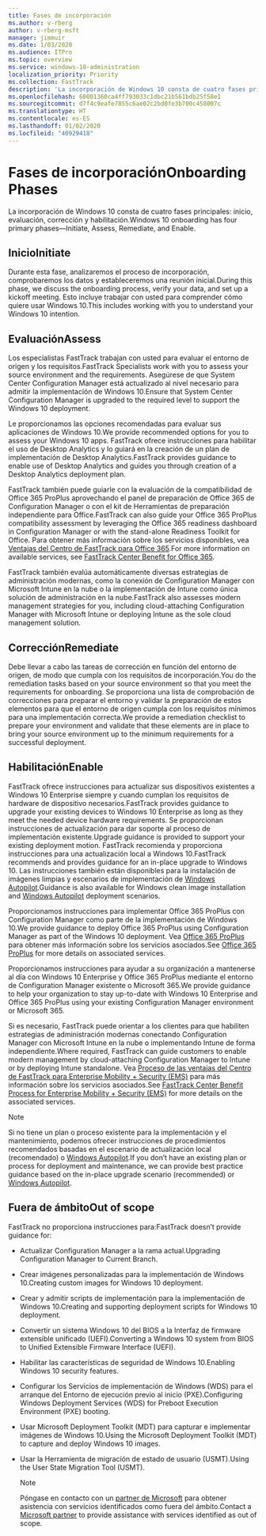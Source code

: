 ```yaml
---
title: Fases de incorporación
ms.author: v-rberg
author: v-rberg-msft
manager: jimmuir
ms.date: 1/03/2020
ms.audience: ITPro
ms.topic: overview
ms.service: windows-10-administration
localization_priority: Priority
ms.collection: FastTrack
description: 'La incorporación de Windows 10 consta de cuatro fases principales: inicio, evaluación, corrección y habilitación.'
ms.openlocfilehash: 60001360ca4ff793033c1dbc21b561bdb25f58e1
ms.sourcegitcommit: d7f4c9eafe7855c6ae02c2bd0fe3b700c458007c
ms.translationtype: HT
ms.contentlocale: es-ES
ms.lasthandoff: 01/02/2020
ms.locfileid: "40929418"
---
```

# <a name="onboarding-phases"></a><span data-ttu-id="c8b48-103">Fases de incorporación</span><span class="sxs-lookup"><span data-stu-id="c8b48-103">Onboarding Phases</span></span>

<span data-ttu-id="c8b48-104">La incorporación de Windows 10 consta de cuatro fases principales: inicio, evaluación, corrección y habilitación.</span><span class="sxs-lookup"><span data-stu-id="c8b48-104">Windows 10 onboarding has four primary phases—Initiate, Assess, Remediate, and Enable.</span></span>

## <a name="initiate"></a><span data-ttu-id="c8b48-105">Inicio</span><span class="sxs-lookup"><span data-stu-id="c8b48-105">Initiate</span></span>

<span data-ttu-id="c8b48-106">Durante esta fase, analizaremos el proceso de incorporación, comprobaremos los datos y estableceremos una reunión inicial.</span><span class="sxs-lookup"><span data-stu-id="c8b48-106">During this phase, we discuss the onboarding process, verify your data, and set up a kickoff meeting.</span></span> <span data-ttu-id="c8b48-107">Esto incluye trabajar con usted para comprender cómo quiere usar Windows 10.</span><span class="sxs-lookup"><span data-stu-id="c8b48-107">This includes working with you to understand your Windows 10 intention.</span></span>

## <a name="assess"></a><span data-ttu-id="c8b48-108">Evaluación</span><span class="sxs-lookup"><span data-stu-id="c8b48-108">Assess</span></span>

<span data-ttu-id="c8b48-109">Los especialistas FastTrack trabajan con usted para evaluar el entorno de origen y los requisitos.</span><span class="sxs-lookup"><span data-stu-id="c8b48-109">FastTrack Specialists work with you to assess your source environment and the requirements.</span></span> <span data-ttu-id="c8b48-110">Asegúrese de que System Center Configuration Manager está actualizado al nivel necesario para admitir la implementación de Windows 10.</span><span class="sxs-lookup"><span data-stu-id="c8b48-110">Ensure that System Center Configuration Manager is upgraded to the required level to support the Windows 10 deployment.</span></span> 

<span data-ttu-id="c8b48-111">Le proporcionamos las opciones recomendadas para evaluar sus aplicaciones de Windows 10.</span><span class="sxs-lookup"><span data-stu-id="c8b48-111">We provide recommended options for you to assess your Windows 10 apps.</span></span> <span data-ttu-id="c8b48-112">FastTrack ofrece instrucciones para habilitar el uso de Desktop Analytics y lo guiará en la creación de un plan de implementación de Desktop Analytics.</span><span class="sxs-lookup"><span data-stu-id="c8b48-112">FastTrack provides guidance to enable use of Desktop Analytics and guides you through creation of a Desktop Analytics deployment plan.</span></span>

<span data-ttu-id="c8b48-113">FastTrack también puede guiarle con la evaluación de la compatibilidad de Office 365 ProPlus aprovechando el panel de preparación de Office 365 de Configuration Manager o con el kit de Herramientas de preparación independiente para Office.</span><span class="sxs-lookup"><span data-stu-id="c8b48-113">FastTrack can also guide your Office 365 ProPlus compatibility assessment by leveraging the Office 365 readiness dashboard in Configuration Manager or with the stand-alone Readiness Toolkit for Office.</span></span> <span data-ttu-id="c8b48-114">Para obtener más información sobre los servicios disponibles, vea [Ventajas del Centro de FastTrack para Office 365](O365-fasttrack-benefit-for-office-365.md).</span><span class="sxs-lookup"><span data-stu-id="c8b48-114">For more information on available services, see [FastTrack Center Benefit for Office 365](O365-fasttrack-benefit-for-office-365.md).</span></span> 

<span data-ttu-id="c8b48-115">FastTrack también evalúa automáticamente diversas estrategias de administración modernas, como la conexión de Configuration Manager con Microsoft Intune en la nube o la implementación de Intune como única solución de administración en la nube.</span><span class="sxs-lookup"><span data-stu-id="c8b48-115">FastTrack also assesses modern management strategies for you, including cloud-attaching Configuration Manager with Microsoft Intune or deploying Intune as the sole cloud management solution.</span></span>

## <a name="remediate"></a><span data-ttu-id="c8b48-116">Corrección</span><span class="sxs-lookup"><span data-stu-id="c8b48-116">Remediate</span></span>

<span data-ttu-id="c8b48-117">Debe llevar a cabo las tareas de corrección en función del entorno de origen, de modo que cumpla con los requisitos de incorporación.</span><span class="sxs-lookup"><span data-stu-id="c8b48-117">You do the remediation tasks based on your source environment so that you meet the requirements for onboarding.</span></span> <span data-ttu-id="c8b48-118">Se proporciona una lista de comprobación de correcciones para preparar el entorno y validar la preparación de estos elementos para que el entorno de origen cumpla con los requisitos mínimos para una implementación correcta.</span><span class="sxs-lookup"><span data-stu-id="c8b48-118">We provide a remediation checklist to prepare your environment and validate that these elements are in place to bring your source environment up to the minimum requirements for a successful deployment.</span></span> 

## <a name="enable"></a><span data-ttu-id="c8b48-119">Habilitación</span><span class="sxs-lookup"><span data-stu-id="c8b48-119">Enable</span></span>

<span data-ttu-id="c8b48-120">FastTrack ofrece instrucciones para actualizar sus dispositivos existentes a Windows 10 Enterprise siempre y cuando cumplan los requisitos de hardware de dispositivo necesarios.</span><span class="sxs-lookup"><span data-stu-id="c8b48-120">FastTrack provides guidance to upgrade your existing devices to Windows 10 Enterprise as long as they meet the needed device hardware requirements.</span></span> <span data-ttu-id="c8b48-121">Se proporcionan instrucciones de actualización para dar soporte al proceso de implementación existente.</span><span class="sxs-lookup"><span data-stu-id="c8b48-121">Upgrade guidance is provided to support your existing deployment motion.</span></span> <span data-ttu-id="c8b48-122">FastTrack recomienda y proporciona instrucciones para una actualización local a Windows 10.</span><span class="sxs-lookup"><span data-stu-id="c8b48-122">FastTrack recommends and provides guidance for an in-place upgrade to Windows 10.</span></span> <span data-ttu-id="c8b48-123">Las instrucciones también están disponibles para la instalación de imágenes limpias y escenarios de implementación de [Windows Autopilot](EMS-onboarding-phases.md#windows-autopilot).</span><span class="sxs-lookup"><span data-stu-id="c8b48-123">Guidance is also available for Windows clean image installation and [Windows Autopilot](EMS-onboarding-phases.md#windows-autopilot) deployment scenarios.</span></span> 

<span data-ttu-id="c8b48-124">Proporcionamos instrucciones para implementar Office 365 ProPlus con Configuration Manager como parte de la implementación de Windows 10.</span><span class="sxs-lookup"><span data-stu-id="c8b48-124">We provide guidance to deploy Office 365 ProPlus using Configuration Manager as part of the Windows 10 deployment.</span></span> <span data-ttu-id="c8b48-125">Vea [Office 365 ProPlus](O365-onboarding-and-migration.md#office-365-proplus) para obtener más información sobre los servicios asociados.</span><span class="sxs-lookup"><span data-stu-id="c8b48-125">See [Office 365 ProPlus](O365-onboarding-and-migration.md#office-365-proplus) for more details on associated services.</span></span>

<span data-ttu-id="c8b48-126">Proporcionamos instrucciones para ayudar a su organización a mantenerse al día con Windows 10 Enterprise y Office 365 ProPlus mediante el entorno de Configuration Manager existente o Microsoft 365.</span><span class="sxs-lookup"><span data-stu-id="c8b48-126">We provide guidance to help your organization to stay up-to-date with Windows 10 Enterprise and Office 365 ProPlus using your existing Configuration Manager environment or Microsoft 365.</span></span>

<span data-ttu-id="c8b48-127">Si es necesario, FastTrack puede orientar a los clientes para que habiliten estrategias de administración modernas conectando Configuration Manager con Microsoft Intune en la nube o implementando Intune de forma independiente.</span><span class="sxs-lookup"><span data-stu-id="c8b48-127">Where required, FastTrack can guide customers to enable modern management by cloud-attaching Configuration Manager to Intune or by deploying Intune standalone.</span></span> <span data-ttu-id="c8b48-128">Vea [Proceso de las ventajas del Centro de FastTrack para Enterprise Mobility + Security (EMS)](EMS-fasttrack-process.md) para más información sobre los servicios asociados.</span><span class="sxs-lookup"><span data-stu-id="c8b48-128">See [FastTrack Center Benefit Process for Enterprise Mobility + Security (EMS)](EMS-fasttrack-process.md) for more details on the associated services.</span></span>

> [!NOTE]
> <span data-ttu-id="c8b48-129">Si no tiene un plan o proceso existente para la implementación y el mantenimiento, podemos ofrecer instrucciones de procedimientos recomendados basadas en el escenario de actualización local (recomendado) o [Windows Autopilot](EMS-onboarding-phases.md#windows-autopilot).</span><span class="sxs-lookup"><span data-stu-id="c8b48-129">If you don’t have an existing plan or process for deployment and maintenance, we can provide best practice guidance based on the in-place upgrade scenario (recommended) or [Windows Autopilot](EMS-onboarding-phases.md#windows-autopilot).</span></span>

## <a name="out-of-scope"></a><span data-ttu-id="c8b48-130">Fuera de ámbito</span><span class="sxs-lookup"><span data-stu-id="c8b48-130">Out of scope</span></span>

<span data-ttu-id="c8b48-131">FastTrack no proporciona instrucciones para:</span><span class="sxs-lookup"><span data-stu-id="c8b48-131">FastTrack doesn’t provide guidance for:</span></span>

- <span data-ttu-id="c8b48-132">Actualizar Configuration Manager a la rama actual.</span><span class="sxs-lookup"><span data-stu-id="c8b48-132">Upgrading Configuration Manager to Current Branch.</span></span>
- <span data-ttu-id="c8b48-133">Crear imágenes personalizadas para la implementación de Windows 10.</span><span class="sxs-lookup"><span data-stu-id="c8b48-133">Creating custom images for Windows 10 deployment.</span></span>
- <span data-ttu-id="c8b48-134">Crear y admitir scripts de implementación para la implementación de Windows 10.</span><span class="sxs-lookup"><span data-stu-id="c8b48-134">Creating and supporting deployment scripts for Windows 10 deployment.</span></span>
- <span data-ttu-id="c8b48-135">Convertir un sistema Windows 10 del BIOS a la Interfaz de firmware extensible unificado (UEFI).</span><span class="sxs-lookup"><span data-stu-id="c8b48-135">Converting a Windows 10 system from BIOS to Unified Extensible Firmware Interface (UEFI).</span></span>
- <span data-ttu-id="c8b48-136">Habilitar las características de seguridad de Windows 10.</span><span class="sxs-lookup"><span data-stu-id="c8b48-136">Enabling Windows 10 security features.</span></span> 
- <span data-ttu-id="c8b48-137">Configurar los Servicios de implementación de Windows (WDS) para el arranque del Entorno de ejecución previo al inicio (PXE).</span><span class="sxs-lookup"><span data-stu-id="c8b48-137">Configuring Windows Deployment Services (WDS) for Preboot Execution Environment (PXE) booting.</span></span>
- <span data-ttu-id="c8b48-138">Usar Microsoft Deployment Toolkit (MDT) para capturar e implementar imágenes de Windows 10.</span><span class="sxs-lookup"><span data-stu-id="c8b48-138">Using the Microsoft Deployment Toolkit (MDT) to capture and deploy Windows 10 images.</span></span>
- <span data-ttu-id="c8b48-139">Usar la Herramienta de migración de estado de usuario (USMT).</span><span class="sxs-lookup"><span data-stu-id="c8b48-139">Using the User State Migration Tool (USMT).</span></span>

  > [!NOTE]
  > <span data-ttu-id="c8b48-140">Póngase en contacto con un [partner de Microsoft](https://go.microsoft.com/fwlink/?linkid=2080150) para obtener asistencia con servicios identificados como fuera del ámbito.</span><span class="sxs-lookup"><span data-stu-id="c8b48-140">Contact a [Microsoft partner](https://go.microsoft.com/fwlink/?linkid=2080150) to provide assistance with services identified as out of scope.</span></span>

 